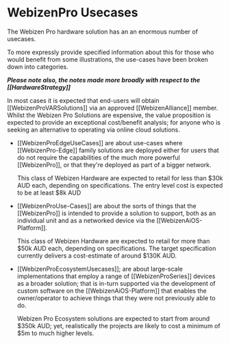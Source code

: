 # WebizenPro Usecases

The Webizen Pro hardware solution has an an enormous number of usecases.  

To more expressly provide specified information about this for those who would benefit from some illustrations, the use-cases have been broken down into categories.

***Please note also, the notes made more broadly with respect to the [[HardwareStrategy]]***

In most cases it is expected that end-users will obtain [[WebizenProVARSolutions]] via an approved [[WebizenAlliance]] member.  Whilst the Webizen Pro Solutions are expensive, the value proposition is expected to provide an exceptional cost/benefit analysis; for anyone who is seeking an alternative to operating via online cloud solutions. 

- [[WebizenProEdgeUseCases]] are about use-cases where [[WebizenPro-Edge]] family solutions are deployed either for users that do not require the capabilities of the much more powerful [[WebizenPro]], or that they're deployed as part of a bigger network.
  
  This class of Webizen Hardware are expected to retail for less than $30k AUD each, depending on specifications.  The entry level cost is expected to be at least $8k AUD
  
- [[WebizenProUse-Cases]] are about the sorts of things that the [[WebizenPro]] is intended to provide a solution to support, both as an individual unit and as a networked device via the [[WebizenAiOS-Platform]].
  
  This class of Webizen Hardware are expected to retail for more than $50k AUD each, depending on specifications. The target specification currently delivers a cost-estimate of around $130K AUD. 
  
- [[WebizenProEcosystemUsecases]]; are about large-scale implementations that employ a range of [[WebizenProSeries]] devices as a broader solution; that is in-turn supported via the development of custom software on the [[WebizenAiOS-Platform]] that enables the owner/operator to achieve things that they were not previously able to do.
  
  Webizen Pro Ecosystem solutions are expected to start from around $350k AUD; yet, realistically the projects are likely to cost a minimum of $5m to much higher levels.
